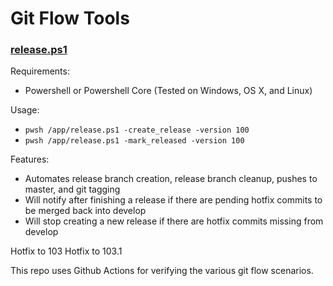 # Git Flow Tools

### [release.ps1](./release.ps1)

Requirements:
- Powershell or Powershell Core (Tested on Windows, OS X, and Linux)

Usage:

- `pwsh /app/release.ps1 -create_release -version 100`
- `pwsh /app/release.ps1 -mark_released -version 100`

Features:

- Automates release branch creation, release branch cleanup, pushes to master, and git tagging
- Will notify after finishing a release if there are pending hotfix commits to be merged back into develop
- Will stop creating a new release if there are hotfix commits missing from develop

Hotfix to 103
Hotfix to 103.1

This repo uses Github Actions for verifying the various git flow scenarios.
